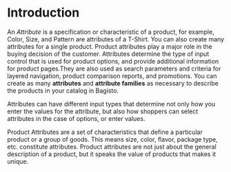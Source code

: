 # Introduction

An *Attribute* is a specification or characteristic of a product, for example, Color, Size, and Pattern are attributes of a T-Shirt. You can also create many attributes for a single product. Product attributes play a major role in the buying decision of the customer.
Attributes determine the type of input control that is used for product options, and provide additional information for product pages.They are also used as search parameters and criteria for layered navigation, product comparison reports, and promotions. You can create as many **attributes** and **attribute families** as necessary to describe the products in your catalog in Bagisto.

Attributes can have different input types that determine not only how you enter the values for the attribute, but also how shoppers can select attributes in the case of options, or enter values.

Product Attributes are a set of characteristics that define a particular product or a group of goods. This means size, color, flavor, package type, etc. constitute attributes. Product attributes are not just about the general description of a product, but it speaks the value of products that makes it unique.